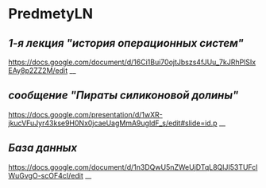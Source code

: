 # PredmetyLN
## ***1-я лекция "история операционных систем"***
https://docs.google.com/document/d/16Ci1Bui70ojtJbszs4fJUu_7kJRhPlSIxEAy8p2ZZ2M/edit
__
## ***сообщение "Пираты силиконовой долины"*** 
https://docs.google.com/presentation/d/1wXR-jkucVFuJyr43kse9H0Nx0jcaeUagMmA9ugldF_s/edit#slide=id.p 
__
## ***База данных***
https://docs.google.com/document/d/1n3DQwU5nZWeUjDTqL8QlJI53TUFclWuGvgO-scOF4cI/edit
__
